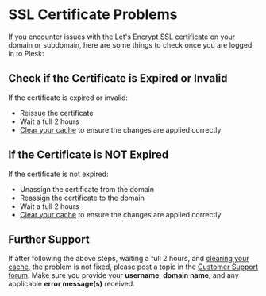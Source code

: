 # SSL Certificate Problems

If you encounter issues with the Let's Encrypt SSL certificate on your domain or subdomain, here are some things to check once you are logged in to Plesk:

## Check if the Certificate is Expired or Invalid 

If the certificate is expired or invalid:

* Reissue the certificate
* Wait a full 2 hours
* [Clear your cache](misc/clear-your-cache.md) to ensure the changes are applied correctly

## If the Certificate is NOT Expired

If the certificate is not expired:

* Unassign the certificate from the domain
* Reassign the certificate to the domain
* Wait a full 2 hours
* [Clear your cache](misc/clear-your-cache.md) to ensure the changes are applied correctly

## Further Support

If after following the above steps, waiting a full 2 hours, and [clearing your cache](misc/clear-your-cache.md), the problem is not fixed, please post a topic in the [Customer Support forum](https://helionet.org/index/forum/45-customer-service/?do=add). Make sure you provide your **username**, **domain name**, and any applicable **error message(s)** received.